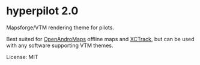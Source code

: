 # hyperpilot 2.0
Mapsforge/VTM rendering theme for pilots.

Best suited for [OpenAndroMaps](https://www.openandromaps.org/en/downloads/countrys-and-regions) offline maps and [XCTrack](https://xctrack.org/), but can be used with any software supporting VTM themes.

License: MIT



